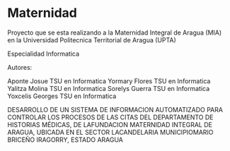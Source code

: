 Maternidad
==========

Proyecto que se esta realizando a la Maternidad Integral de Aragua (MIA) en la Universidad Politecnica Territorial de Aragua (UPTA)

Especialidad Informatica

Autores:

Aponte Josue TSU en Informatica
Yormary Flores TSU en Informatica
Yalitza Molina TSU en Informatica
Sorelys Guerra TSU en Informatica
Yoxcelis Georges TSU en Informatica


DESARROLLO   DE   UN   SISTEMA  DE INFORMACION  AUTOMATIZADO 
PARA CONTROLAR LOS PROCESOS DE LAS CITAS DEL DEPARTAMENTO DE HISTORIAS MÉDICAS, 
DE LAFUNDACION MATERNIDAD INTEGRAL DE ARAGUA, 
UBICADA EN EL SECTOR LACANDELARIA MUNICIPIOMARIO BRICEÑO IRAGORRY, 
ESTADO ARAGUA
